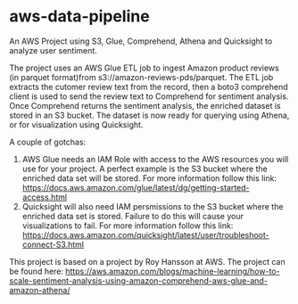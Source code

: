 # aws-data-pipeline
An AWS Project using S3, Glue, Comprehend, Athena and Quicksight to analyze user sentiment.

The project uses an AWS Glue ETL job to ingest Amazon product reviews (in parquet format)from s3://amazon-reviews-pds/parquet. 
The ETL job extracts the cutomer review text from the record, then a boto3 comprehend client is used to send the review text to 
Comprehend for sentiment analysis. Once Comprehend returns the sentiment analysis, the enriched dataset is stored in an S3 bucket.
The dataset is now ready for querying using Athena, or for visualization using Quicksight.

A couple of gotchas:
1) AWS Glue needs an IAM Role with access to the AWS resources you will use for your project. A perfect example is the S3 bucket 
where the enriched data set will be stored. For more information follow this link: https://docs.aws.amazon.com/glue/latest/dg/getting-started-access.html
2) Quicksight will also need IAM persmissions to the S3 bucket where the enriched data set is stored. Failure to do this will 
cause your visualizations to fail. For more information follow this link: https://docs.aws.amazon.com/quicksight/latest/user/troubleshoot-connect-S3.html

This project is based on a project by Roy Hansson at AWS. The project can be found here:
https://aws.amazon.com/blogs/machine-learning/how-to-scale-sentiment-analysis-using-amazon-comprehend-aws-glue-and-amazon-athena/
